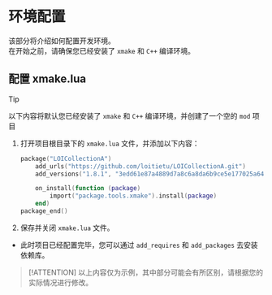 # 环境配置

该部分将介绍如何配置开发环境。  
在开始之前，请确保您已经安装了 `xmake` 和 `C++` 编译环境。  

## 配置 xmake.lua

> [!TIP]
> 以下内容将默认您已经安装了 `xmake` 和 `C++` 编译环境，并创建了一个空的 `mod` 项目

1. 打开项目根目录下的 `xmake.lua` 文件，并添加以下内容：

    ```lua
    package("LOICollectionA")
        add_urls("https://github.com/loitietu/LOICollectionA.git")
        add_versions("1.8.1", "3edd61e87a4889d7a8c6a8da6b9ce5e177025a64")

        on_install(function (package)
            import("package.tools.xmake").install(package)
        end)
    package_end()
    ```

2. 保存并关闭 `xmake.lua` 文件。

- 此时项目已经配置完毕，您可以通过 `add_requires` 和 `add_packages` 去安装依赖库。

> [!ATTENTION]
> 以上内容仅为示例，其中部分可能会有所区别，请根据您的实际情况进行修改。
